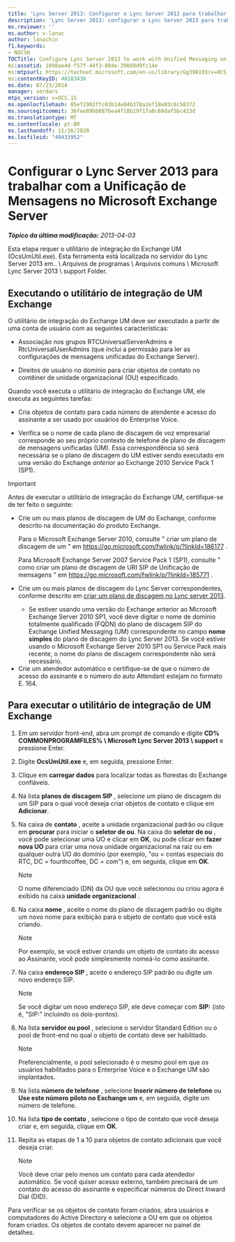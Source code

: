 ```yaml
---
title: 'Lync Server 2013: Configurar o Lync Server 2013 para trabalhar com a Unificação de Mensagens no Microsoft Exchange Server'
description: 'Lync Server 2013: configurar o Lync Server 2013 para trabalhar com Unificação de mensagens no Microsoft Exchange Server.'
ms.reviewer: ''
ms.author: v-lanac
author: lanachin
f1.keywords:
- NOCSH
TOCTitle: Configure Lync Server 2013 to work with Unified Messaging on Microsoft Exchange Server
ms:assetid: 1098ae4d-f57f-44f3-804e-39889d9fc14e
ms:mtpsurl: https://technet.microsoft.com/en-us/library/Gg398193(v=OCS.15)
ms:contentKeyID: 48183430
ms.date: 07/23/2014
manager: serdars
mtps_version: v=OCS.15
ms.openlocfilehash: 05ef2902ffc03b14e04b378a2ef18e03c8c58372
ms.sourcegitcommit: 36fee89bb887bea4f18b19f17a8c69daf5bc423d
ms.translationtype: MT
ms.contentlocale: pt-BR
ms.lasthandoff: 11/26/2020
ms.locfileid: "49433952"
---
```

# <a name="configure-lync-server-2013-to-work-with-unified-messaging-on-microsoft-exchange-server"></a>Configurar o Lync Server 2013 para trabalhar com a Unificação de Mensagens no Microsoft Exchange Server

<div data-xmlns="http://www.w3.org/1999/xhtml">

<div class="topic" data-xmlns="http://www.w3.org/1999/xhtml" data-msxsl="urn:schemas-microsoft-com:xslt" data-cs="https://msdn.microsoft.com/">

<div data-asp="https://msdn2.microsoft.com/asp">



</div>

<div id="mainSection">

<div id="mainBody">

_**Tópico da última modificação:** 2013-04-03_

Esta etapa requer o utilitário de integração do Exchange UM (OcsUmUtil.exe). Esta ferramenta está localizada no servidor do Lync Server 2013 em.. \\ Arquivos de programas \\ Arquivos comuns \\ Microsoft Lync Server 2013 \\ support Folder.

<div>

## <a name="running-the-exchange-um-integration-utility"></a>Executando o utilitário de integração de UM Exchange

O utilitário de integração do Exchange UM deve ser executado a partir de uma conta de usuário com as seguintes características:

  - Associação nos grupos RTCUniversalServerAdmins e RtcUniversalUserAdmins (que inclui a permissão para ler as configurações de mensagens unificadas do Exchange Server).

  - Direitos de usuário no domínio para criar objetos de contato no contêiner de unidade organizacional (OU) especificado.

Quando você executa o utilitário de integração do Exchange UM, ele executa as seguintes tarefas:

  - Cria objetos de contato para cada número de atendente e acesso do assinante a ser usado por usuários do Enterprise Voice.

  - Verifica se o nome de cada plano de discagem de voz empresarial corresponde ao seu próprio contexto de telefone de plano de discagem de mensagens unificadas (UM). Essa correspondência só será necessária se o plano de discagem do UM estiver sendo executado em uma versão do Exchange *anterior* ao Exchange 2010 Service Pack 1 (SP1).

> [!IMPORTANT]
> Antes de executar o utilitário de integração do Exchange UM, certifique-se de ter feito o seguinte:
> <ul>
> <li><p>Crie um ou mais planos de discagem de UM do Exchange, conforme descrito na documentação do produto Exchange.</p>
> <p>Para o Microsoft Exchange Server 2010, consulte &quot; criar um plano de discagem de um &quot; em <a href="https://go.microsoft.com/fwlink/p/?linkid=186177">https://go.microsoft.com/fwlink/p/?linkId=186177</a> .</p>
> <p>Para Microsoft Exchange Server 2007 Service Pack 1 (SP1), consulte &quot; como criar um plano de discagem de URI SIP de Unificação de mensagens &quot; em <a href="https://go.microsoft.com/fwlink/p/?linkid=185771">https://go.microsoft.com/fwlink/p/?linkId=185771</a> .</p></li>
> <li><p>Crie um ou mais planos de discagem do Lync Server correspondentes, conforme descrito em <a href="lync-server-2013-create-a-dial-plan.md">criar um plano de discagem no Lync server 2013</a>.</p></li>
> <ul><li>Se estiver usando uma versão do Exchange anterior ao Microsoft Exchange Server 2010 SP1, você deve digitar o nome de domínio totalmente qualificado (FQDN) do plano de discagem SIP do Exchange Unified Messaging (UM) correspondente no campo <STRONG>nome simples</STRONG> do plano de discagem do Lync Server 2013. Se você estiver usando o Microsoft Exchange Server 2010 SP1 ou Service Pack mais recente, o nome do plano de discagem correspondente não será necessário.</li></ul>
> <li>Crie um atendedor automático e certifique-se de que o número de acesso do assinante e o número do auto Attendant estejam no formato E. 164.</li></ul>


<div>

## <a name="to-run-the-exchange-um-integration-utility"></a>Para executar o utilitário de integração de UM Exchange

1.  Em um servidor front-end, abra um prompt de comando e digite **CD% COMMONPROGRAMFILES% \\ Microsoft Lync Server 2013 \\ support** e pressione Enter.

2.  Digite **OcsUmUtil.exe** e, em seguida, pressione Enter.

3.  Clique em **carregar dados** para localizar todas as florestas do Exchange confiáveis.

4.  Na lista **planos de discagem SIP** , selecione um plano de discagem do um SIP para o qual você deseja criar objetos de contato e clique em **Adicionar**.

5.  Na caixa de **contato** , aceite a unidade organizacional padrão ou clique em **procurar** para iniciar o **seletor de ou**. Na caixa do **seletor de ou** , você pode selecionar uma UO e clicar em **OK**, ou pode clicar em **fazer nova UO** para criar uma nova unidade organizacional na raiz ou em qualquer outra UO do domínio (por exemplo, "ou = contas especiais do RTC, DC = fourthcoffee, DC = com") e, em seguida, clique em **OK**.
    
    <div>
    

    > [!NOTE]  
    > O nome diferenciado (DN) da OU que você selecionou ou criou agora é exibido na caixa <STRONG>unidade organizacional</STRONG> .

    
    </div>

6.  Na caixa **nome** , aceite o nome do plano de discagem padrão ou digite um novo nome para exibição para o objeto de contato que você está criando.
    
    <div>
    

    > [!NOTE]  
    > Por exemplo, se você estiver criando um objeto de contato do acesso ao Assinante, você pode simplesmente nomeá-lo como assinante.

    
    </div>

7.  Na caixa **endereço SIP** , aceite o endereço SIP padrão ou digite um novo endereço SIP.
    
    <div>
    

    > [!NOTE]  
    > Se você digitar um novo endereço SIP, ele deve começar com <STRONG>SIP:</STRONG> (isto é, "SIP:" incluindo os dois-pontos).

    
    </div>

8.  Na lista **servidor ou pool** , selecione o servidor Standard Edition ou o pool de front-end no qual o objeto de contato deve ser habilitado.
    
    <div>
    

    > [!NOTE]  
    > Preferencialmente, o pool selecionado é o mesmo pool em que os usuários habilitados para o Enterprise Voice e o Exchange UM são implantados.

    
    </div>

9.  Na lista **número de telefone** , selecione **Inserir número de telefone** ou **Use este número piloto no Exchange um** e, em seguida, digite um número de telefone.

10. Na lista **tipo de contato** , selecione o tipo de contato que você deseja criar e, em seguida, clique em **OK**.

11. Repita as etapas de 1 a 10 para objetos de contato adicionais que você deseja criar.
    
    <div>
    

    > [!NOTE]  
    > Você deve criar pelo menos um contato para cada atendedor automático. Se você quiser acesso externo, também precisará de um contato do acesso do assinante e especificar números do Direct Inward Dial (DID).

    
    </div>

</div>

Para verificar se os objetos de contato foram criados, abra usuários e computadores do Active Directory e selecione a OU em que os objetos foram criados. Os objetos de contato devem aparecer no painel de detalhes.

</div>

</div>

<span> </span>

</div>

</div>

</div>

